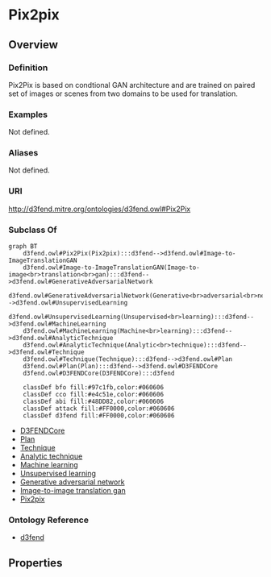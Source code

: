 # Pix2pix

## Overview

### Definition
Pix2Pix is based on condtional GAN architecture and are trained on paired set of images or scenes from two domains to be used for translation.

### Examples
Not defined.

### Aliases
Not defined.

### URI
http://d3fend.mitre.org/ontologies/d3fend.owl#Pix2Pix

### Subclass Of
```mermaid
graph BT
    d3fend.owl#Pix2Pix(Pix2pix):::d3fend-->d3fend.owl#Image-to-ImageTranslationGAN
    d3fend.owl#Image-to-ImageTranslationGAN(Image-to-image<br>translation<br>gan):::d3fend-->d3fend.owl#GenerativeAdversarialNetwork
    d3fend.owl#GenerativeAdversarialNetwork(Generative<br>adversarial<br>network):::d3fend-->d3fend.owl#UnsupervisedLearning
    d3fend.owl#UnsupervisedLearning(Unsupervised<br>learning):::d3fend-->d3fend.owl#MachineLearning
    d3fend.owl#MachineLearning(Machine<br>learning):::d3fend-->d3fend.owl#AnalyticTechnique
    d3fend.owl#AnalyticTechnique(Analytic<br>technique):::d3fend-->d3fend.owl#Technique
    d3fend.owl#Technique(Technique):::d3fend-->d3fend.owl#Plan
    d3fend.owl#Plan(Plan):::d3fend-->d3fend.owl#D3FENDCore
    d3fend.owl#D3FENDCore(D3FENDCore):::d3fend
    
    classDef bfo fill:#97c1fb,color:#060606
    classDef cco fill:#e4c51e,color:#060606
    classDef abi fill:#48DD82,color:#060606
    classDef attack fill:#FF0000,color:#060606
    classDef d3fend fill:#FF0000,color:#060606
```

- [D3FENDCore](/docs/ontology/reference/model/D3FENDCore/D3FENDCore.md)
- [Plan](/docs/ontology/reference/model/D3FENDCore/Plan/Plan.md)
- [Technique](/docs/ontology/reference/model/D3FENDCore/Plan/Technique/Technique.md)
- [Analytic technique](/docs/ontology/reference/model/D3FENDCore/Plan/Technique/Analytic%20technique/Analytic%20technique.md)
- [Machine learning](/docs/ontology/reference/model/D3FENDCore/Plan/Technique/Analytic%20technique/Machine%20learning/Machine%20learning.md)
- [Unsupervised learning](/docs/ontology/reference/model/D3FENDCore/Plan/Technique/Analytic%20technique/Machine%20learning/Unsupervised%20learning/Unsupervised%20learning.md)
- [Generative adversarial network](/docs/ontology/reference/model/D3FENDCore/Plan/Technique/Analytic%20technique/Machine%20learning/Unsupervised%20learning/Generative%20adversarial%20network/Generative%20adversarial%20network.md)
- [Image-to-image translation gan](/docs/ontology/reference/model/D3FENDCore/Plan/Technique/Analytic%20technique/Machine%20learning/Unsupervised%20learning/Generative%20adversarial%20network/Image-to-image%20translation%20gan/Image-to-image%20translation%20gan.md)
- [Pix2pix](/docs/ontology/reference/model/D3FENDCore/Plan/Technique/Analytic%20technique/Machine%20learning/Unsupervised%20learning/Generative%20adversarial%20network/Image-to-image%20translation%20gan/Pix2pix/Pix2pix.md)


### Ontology Reference
- [d3fend](http://d3fend.mitre.org/ontologies/d3fend.owl#)

## Properties
